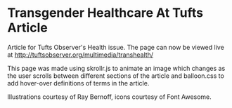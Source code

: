 # Transgender Healthcare At Tufts Article
Article for Tufts Observer's Health issue. The page can now be viewed live at http://tuftsobserver.org/multimedia/transhealth/

This page was made using skrollr.js to animate an image which changes as the user scrolls between different sections of the article and balloon.css to add hover-over definitions of terms in the article.

Illustrations courtesy of Ray Bernoff, icons courtesy of Font Awesome.
